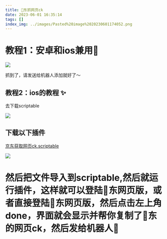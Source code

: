 ```yaml
---
title: 🐶东抓网页ck
date: 2023-06-01 16:35:14
tags: []
index_img: ../images/Pasted%20image%2020230601174052.png
---
```


# 教程1：安卓和ios兼用🎩

  

![](../images/2501644627861_.pic_YrngO4W7ZU.jpg)

  

抓到了，请发送给机器人添加就好了～

 

## 教程2：ios的教程 ✨

去下载scriptable

![](../images/2511644628011_.pic_gqTOqp2ofV.jpg)

  

## 下载以下插件

[京东获取网页ck.scriptable](../file/京东获取网页ck(有效期一个月).scriptable)

![](../images/2521644628079_.pic_QmItWVQy0c.jpg)

  

# 然后把文件导入到scriptable,然后就运行插件，这样就可以登陆🐶东网页版，或者直接登陆🐶东网页版，然后点击左上角done，界面就会显示并帮你复制了🐶东的网页ck，然后发给机器人🤖️